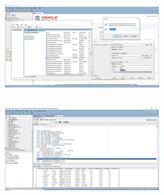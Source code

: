 <p><img src="https://github.com/ankur715/SQL/blob/master/oracle/images/oracle_create_database.JPG"></p>

<br/><br/>

<p><img src="https://github.com/ankur715/SQL/blob/master/oracle/images/query.JPG"></p>
